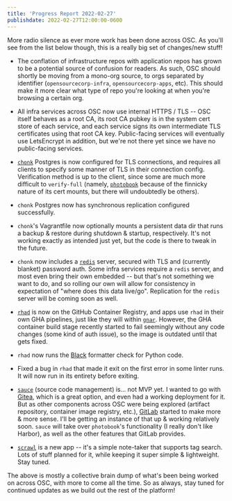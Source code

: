 ```yaml
---
title: 'Progress Report 2022-02-27'
publishdate: 2022-02-27T12:00:00-0600
---
```


More radio silence as ever more work has been done across OSC. As you'll see
from the list below though, this is a really big set of changes/new stuff!

* The conflation of infrastructure repos with application repos has grown to be
  a potential source of confusion for readers. As such, OSC should shortly be
  moving from a mono-org source, to orgs separated by identifier
  (`opensourcecorp-infra`, `opensourcecorp-apps`, etc). This should make it more
  clear what type of repo you're looking at when you're browsing a certain org.

* All infra services across OSC now use internal HTTPS / TLS -- OSC itself
  behaves as a root CA, its root CA pubkey is in the system cert store of each
  service, and each service signs its own intermediate TLS certificates using
  that root CA key. Public-facing services will eventually use LetsEncrypt in
  addition, but we're not there yet since we have no public-facing services.

* [`chonk`](https://github.com/opensourcecorp/chonk) Postgres is now configured
  for TLS connections, and requires all clients to specify some manner of TLS in
  their connection config. Verification method is up to the client, since some
  are much more difficult to `verify-full` (namely,
  [`photobook`](https://github.com/opensourcecorp/photobook) because of the
  finnicky nature of its cert mounts, but there will undoubtedly be others).

* `chonk` Postgres now has synchronous replication configured successfully.

* `chonk`'s Vagrantfile now optionally mounts a persistent data dir that runs a
  backup & restore during shutdown & startup, respectively. It's not working
  exactly as intended just yet, but the code is there to tweak in the future.

* `chonk` now includes a [`redis`](https://redis.io) server, secured with TLS
  and (currently blanket) password auth. Some infra services require a `redis`
  server, and most even bring their own embedded -- but that's not something we
  want to do, and so rolling our own will allow for consistency in expectation
  of "where does this data live/go". Replication for the `redis` server will be
  coming soon as well.

* [`rhad`](https://github.com/opensourcecorp/rhadamanthus) is now on the GitHub
  Container Registry, and apps use `rhad` in their own GHA pipelines, just like
  they will within [`gnar`](https://github.com/opensourcecorp/gnar). However,
  the GHA container build stage recently started to fail seemingly without any
  code changes (some kind of auth issue), so the image is outdated until that
  gets fixed.

* `rhad` now runs the [Black](https://github.com/psf/black) formatter check for
  Python code.

* Fixed a bug in `rhad` that made it exit on the first error in some linter
  runs. It will now run in its entirety before exiting.

* [`sauce`](https://github.com/opensourcecorp/sauce) (source code management)
  is... not MVP yet. I wanted to go with [Gitea](https://gitea.io), which is a
  great option, and even had a working deployment for it. But as other
  components across OSC were being explored (artifact repository, container
  image registry, etc.), [GitLab](https://gitlab.com) started to make more &
  more sense. I'll be getting an instance of that up & working relatively soon.
  `sauce` will take over `photobook`'s functionality (I really don't like
  Harbor), as well as the other features that GitLab provides.

* [`scrawl`](https://github.com/opensourcecorp/scrawl) is a new app -- it's a
  simple note-taker that supports tag search. Lots of stuff planned for it,
  while keeping it super simple & lightweight. Stay tuned.

The above is mostly a collective brain dump of what's been being worked on
across OSC, with more to come all the time. So as always, stay tuned for
continued updates as we build out the rest of the platform!
